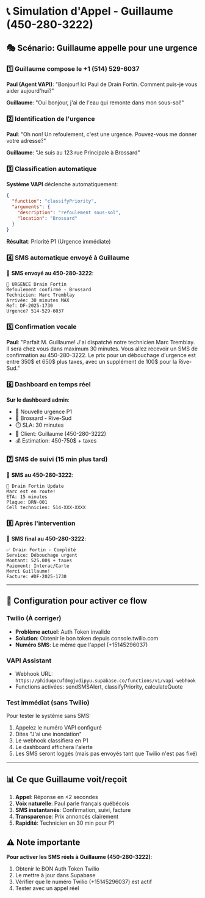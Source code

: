 # 📞 Simulation d'Appel - Guillaume (450-280-3222)

## 🎭 Scénario: Guillaume appelle pour une urgence

### 1️⃣ Guillaume compose le +1 (514) 529-6037

**Paul (Agent VAPI)**: "Bonjour! Ici Paul de Drain Fortin. Comment puis-je vous aider aujourd'hui?"

**Guillaume**: "Oui bonjour, j'ai de l'eau qui remonte dans mon sous-sol!"

### 2️⃣ Identification de l'urgence

**Paul**: "Oh non! Un refoulement, c'est une urgence. Pouvez-vous me donner votre adresse?"

**Guillaume**: "Je suis au 123 rue Principale à Brossard"

### 3️⃣ Classification automatique

**Système VAPI** déclenche automatiquement:
```json
{
  "function": "classifyPriority",
  "arguments": {
    "description": "refoulement sous-sol",
    "location": "Brossard"
  }
}
```

**Résultat**: Priorité P1 (Urgence immédiate)

### 4️⃣ SMS automatique envoyé à Guillaume

📱 **SMS envoyé au 450-280-3222**:
```
🚨 URGENCE Drain Fortin
Refoulement confirmé - Brossard
Technicien: Marc Tremblay
Arrivée: 30 minutes MAX
Ref: DF-2025-1730
Urgence? 514-529-6037
```

### 5️⃣ Confirmation vocale

**Paul**: "Parfait M. Guillaume! J'ai dispatché notre technicien Marc Tremblay. Il sera chez vous dans maximum 30 minutes. Vous allez recevoir un SMS de confirmation au 450-280-3222. Le prix pour un débouchage d'urgence est entre 350$ et 650$ plus taxes, avec un supplément de 100$ pour la Rive-Sud."

### 6️⃣ Dashboard en temps réel

**Sur le dashboard admin**:
- 🔴 Nouvelle urgence P1
- 📍 Brossard - Rive-Sud
- ⏱️ SLA: 30 minutes
- 📱 Client: Guillaume (450-280-3222)
- 💰 Estimation: 450-750$ + taxes

### 7️⃣ SMS de suivi (15 min plus tard)

📱 **SMS au 450-280-3222**:
```
🚗 Drain Fortin Update
Marc est en route!
ETA: 15 minutes
Plaque: DRN-001
Cell technicien: 514-XXX-XXXX
```

### 8️⃣ Après l'intervention

📱 **SMS final au 450-280-3222**:
```
✅ Drain Fortin - Complété
Service: Débouchage urgent
Montant: 525.00$ + taxes
Paiement: Interac/Carte
Merci Guillaume!
Facture: #DF-2025-1730
```

---

## 🔧 Configuration pour activer ce flow

### Twilio (À corriger)
- **Problème actuel**: Auth Token invalide
- **Solution**: Obtenir le bon token depuis console.twilio.com
- **Numéro SMS**: Le même que l'appel (+15145296037)

### VAPI Assistant
- Webhook URL: `https://phiduqxcufdmgjvdipyu.supabase.co/functions/v1/vapi-webhook`
- Functions activées: sendSMSAlert, classifyPriority, calculateQuote

### Test immédiat (sans Twilio)
Pour tester le système sans SMS:
1. Appelez le numéro VAPI configuré
2. Dites "J'ai une inondation"
3. Le webhook classifiera en P1
4. Le dashboard affichera l'alerte
5. Les SMS seront loggés (mais pas envoyés tant que Twilio n'est pas fixé)

---

## 📊 Ce que Guillaume voit/reçoit

1. **Appel**: Réponse en <2 secondes
2. **Voix naturelle**: Paul parle français québécois
3. **SMS instantanés**: Confirmation, suivi, facture
4. **Transparence**: Prix annoncés clairement
5. **Rapidité**: Technicien en 30 min pour P1

## ⚠️ Note importante

**Pour activer les SMS réels à Guillaume (450-280-3222)**:
1. Obtenir le BON Auth Token Twilio
2. Le mettre à jour dans Supabase
3. Vérifier que le numéro Twilio (+15145296037) est actif
4. Tester avec un appel réel